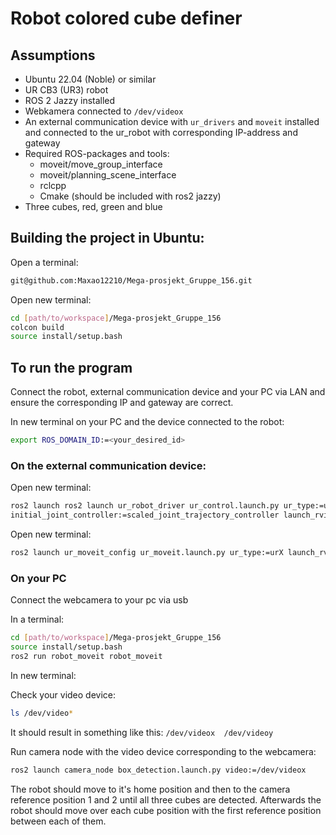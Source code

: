 # Robot colored cube definer

## Assumptions

- Ubuntu 22.04 (Noble) or similar
- UR CB3 (UR3) robot
- ROS 2 Jazzy installed
- Webkamera connected to `/dev/videox`
- An external communication device with `ur_drivers` and `moveit` installed and connected to the ur_robot with corresponding IP-address and gateway 
- Required ROS-packages and tools: 
  - moveit/move_group_interface
  - moveit/planning_scene_interface
  - rclcpp
  - Cmake (should be included with ros2 jazzy)
- Three cubes, red, green and blue

## Building the project in Ubuntu:
Open a terminal:
```bash
git@github.com:Maxao12210/Mega-prosjekt_Gruppe_156.git
```
Open new terminal:
```bash
cd [path/to/workspace]/Mega-prosjekt_Gruppe_156
colcon build
source install/setup.bash
```

## To run the program 
Connect the robot, external communication device and your PC via LAN and ensure the corresponding IP and gateway are correct.

In new terminal on your PC and the device connected to the robot:
```bash
export ROS_DOMAIN_ID:=<your_desired_id>
```
### On the external communication device:

Open new terminal:
```bash
ros2 launch ros2 launch ur_robot_driver ur_control.launch.py ur_type:=urX robot_ip:=yyy.yyy.yyy.yyy use_mock_hardware:=false
initial_joint_controller:=scaled_joint_trajectory_controller launch_rviz:=false headless_mode:=false
```
Open new terminal:
```bash
ros2 launch ur_moveit_config ur_moveit.launch.py ur_type:=urX launch_rviz:=true
```

### On your PC
Connect the webcamera to your pc via usb

In a terminal:
```bash
cd [path/to/workspace]/Mega-prosjekt_Gruppe_156
source install/setup.bash
ros2 run robot_moveit robot_moveit
```
In new terminal:

Check your video device:
```bash
ls /dev/video*
```
It should result in something like this:
`/dev/videox  /dev/videoy
`

Run camera node with the video device corresponding to the webcamera:
```bash
ros2 launch camera_node box_detection.launch.py video:=/dev/videox
```

The robot should move to it's home position and then to the camera reference position 1 and 2 until all three cubes are detected. Afterwards the robot should move over each cube position with the first reference position between each of them. 
